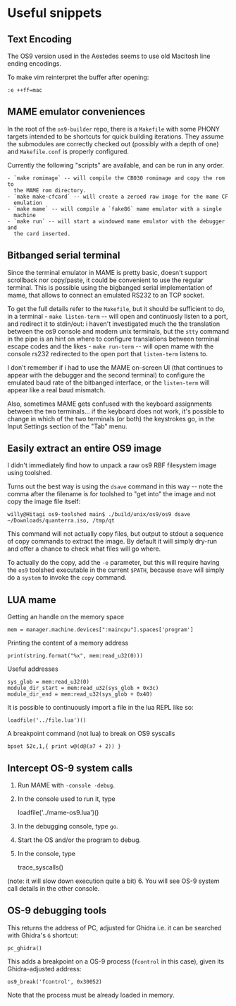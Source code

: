 # Useful snippets


## Text Encoding

The OS9 version used in the Aestedes seems to use old Macitosh line ending
encodings.

To make vim reinterpret the buffer after opening:

    :e ++ff=mac


## MAME emulator conveniences

In the root of the `os9-builder` repo, there is a `Makefile` with some PHONY
targets intended to be shortcuts for quick building iterations. They assume the
submodules are correctly checked out (possibly with a depth of one) and
`Makefile.conf` is properly configured.

Currently the following "scripts" are available, and can be run in any order.
    
    - `make romimage` -- will compile the CB030 romimage and copy the rom to
      the MAME rom directory.
    - `make make-cfcard` -- will create a zeroed raw image for the mame CF
      emulation
    - `make mame` -- will compile a `fake86` mame emulator with a single
      machine
    - `make run` -- will start a windowed mame emulator with the debugger and
      the card inserted.


## Bitbanged serial terminal

Since the terminal emulator in MAME is pretty basic, doesn't support scrollback
nor copy/paste, it could be convenient to use the regular terminal. This is
possible using the bigbanged serial implementation of mame, that allows to
connect an emulated RS232 to an TCP socket.

To get the full details refer to the `Makefile`, but it should be sufficient to
do, in a terminal
    - `make listen-term` -- will open and continuosly listen to a port, and redirect it
    to stdin/out: i haven't investigated much the the translation between the os9
    console and modern unix terminals, but the `stty` command in the pipe is an hint on
    where to configure translations between terminal escape codes and the likes
    - `make run-term` -- will open mame with the console rs232 redirected to the open
    port that `listen-term` listens to.

I don't remember if i had to use the MAME on-screen UI (that continues to
appear with the debugger and the second terminal) to configure the emulated
baud rate of the bitbanged interface, or the `listen-term` will appear like a
real baud mismatch.

Also, sometimes MAME gets confused with the keyboard assignments between the
two terminals... if the keyboard does not work, it's possible to change in
which of the two terminals (or both) the keystrokes go, in the Input Settings
section of the "Tab" menu.


## Easily extract an entire OS9 image

I didn't immediately find how to unpack a raw os9 RBF filesystem image using
toolshed.

Turns out the best way is using the `dsave` command in this way -- note the
comma after the filename is for toolshed to "get into" the image and not copy
the image file itself:

    willy@Hitagi os9-toolshed main$ ./build/unix/os9/os9 dsave ~/Downloads/quanterra.iso, /tmp/qt

This command will not actually copy files, but output to stdout a sequence of
copy commands to extract the image. By default it will simply dry-run and offer
a chance to check what files will go where.

To actually do the copy, add the `-e` parameter, but this will require having
the `os9` toolshed executable in the current `$PATH`, because `dsave` will
simply do a `system` to invoke the `copy` command.


## LUA mame

Getting an handle on the memory space

    mem = manager.machine.devices[":maincpu"].spaces['program']

Printing the content of a memory address

    print(string.format("%x", mem:read_u32(0)))

Useful addresses

    sys_glob = mem:read_u32(0)
    module_dir_start = mem:read_u32(sys_glob + 0x3c)
    module_dir_end = mem:read_u32(sys_glob + 0x40)

It is possible to continuously import a file in the lua REPL like so:

    loadfile('../file.lua')()

A breakpoint command (not lua) to break on OS9 syscalls

    bpset 52c,1,{ print w@(d@(a7 + 2)) }

## Intercept OS-9 system calls

1. Run MAME with `-console -debug`.
2. In the console used to run it, type

    loadfile('../mame-os9.lua')()

3. In the debugging console, type `go`.
4. Start the OS and/or the program to debug.
5. In the console, type

    trace_syscalls()

(note: it will slow down execution quite a bit)
6. You will see OS-9 system call details in the other console.

## OS-9 debugging tools

This returns the address of PC, adjusted for Ghidra i.e. it can be searched with
Ghidra's `G` shortcut:

    pc_ghidra()

This adds a breakpoint on a OS-9 process (`fcontrol` in this case), given its
Ghidra-adjusted address:

    os9_break('fcontrol', 0x30052)

Note that the process must be already loaded in memory.